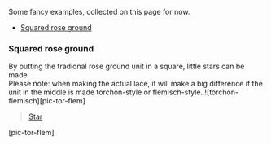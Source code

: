 Some fancy examples, collected on this page for now.

* [Squared rose ground](squared-rose-ground)

### Squared rose ground
By putting the tradional rose ground unit in a square, little stars can be made.   
Please note: when making the actual lace, it will make a big difference if the unit in the middle is made torchon-style or flemisch-style. ![torchon-flemisch][pic-tor-flem]
> [Star][G-0112]


[pic-tor-flem]

[g-0112]: https://d-bl.github.io/GroundForge/index.html?m=586-21%0A-48317%0A5-4-7-%0A%3Bbricks%3B16%3B16%3B0%3B0&s1=ctctt%20E3%3Dc%20A3%3Dc%20E2%3Dctt%20A2%3Dctt%20A1%3Dctcl%20E1%3Dctcr%20F2%3Dctct%20F3%3Dctct
